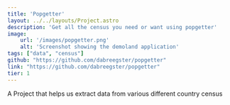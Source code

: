 ```yaml
---
title: 'Popgetter'
layout: ../../layouts/Project.astro
description: 'Get all the census you need or want using popgetter' 
image:
    url: '/images/popgetter.png'
    alt: 'Screenshot showing the demoland application'
tags: ["data", "census"]
github: "https://github.com/dabreegster/popgetter"
link: "https://github.com/dabreegster/popgetter"
tier: 1
---
```

 
A Project that helps us extract data from various different country census

